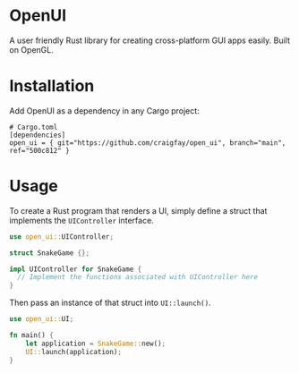 # OpenUI
A user friendly Rust library for creating cross-platform GUI apps easily. Built on OpenGL.

# Installation

Add OpenUI as a dependency in any Cargo project:

```
# Cargo.toml
[dependencies]
open_ui = { git="https://github.com/craigfay/open_ui", branch="main", ref="500c812" }
```

# Usage
To create a Rust program that renders a UI, simply define a struct that implements the `UIController` interface.

```rust
use open_ui::UIController;

struct SnakeGame {};

impl UIController for SnakeGame {
  // Implement the functions associated with UIController here
}
```

Then pass an instance of that struct into `UI::launch()`.

```rust
use open_ui::UI;

fn main() {
    let application = SnakeGame::new();
    UI::launch(application);
}
```
